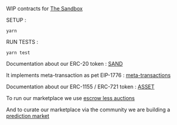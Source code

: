 WIP contracts for [The Sandbox](https://sandbox.game)

SETUP :

```
yarn
```

RUN TESTS :

```
yarn test
```

Documentation about our ERC-20 token  : [SAND](documentation/Sand.md)

It implements meta-transaction as pet EIP-1776 : [meta-transactions](documentation/meta_transactions.md)

Documentation about our ERC-1155 / ERC-721 token  : [ASSET](documentation/Asset.md)

To run our marketplace we use [escrow less auctions](documentation/escrow_less_auctions.md)

And to curate our marketplace via the community we are building a [prediction market](documentation/curation.md)
